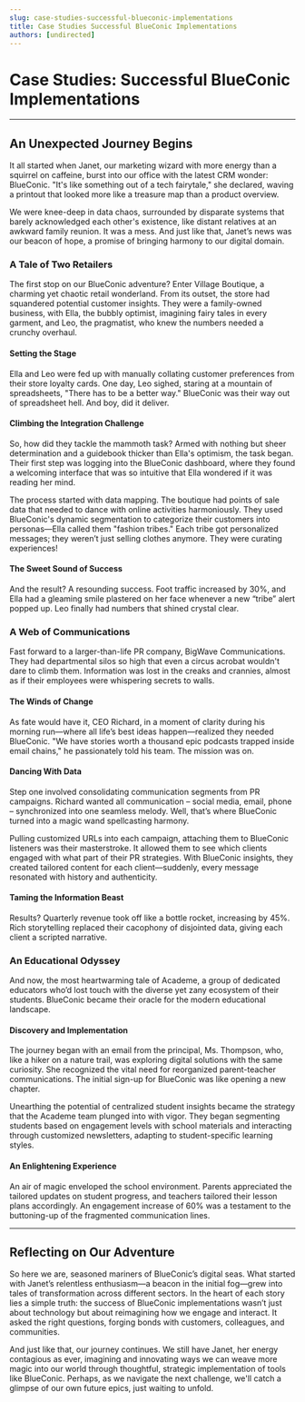```yaml
---
slug: case-studies-successful-blueconic-implementations
title: Case Studies Successful BlueConic Implementations
authors: [undirected]
---
```



# Case Studies: Successful BlueConic Implementations

---

## An Unexpected Journey Begins

It all started when Janet, our marketing wizard with more energy than a squirrel on caffeine, burst into our office with the latest CRM wonder: BlueConic. "It's like something out of a tech fairytale," she declared, waving a printout that looked more like a treasure map than a product overview. 

We were knee-deep in data chaos, surrounded by disparate systems that barely acknowledged each other's existence, like distant relatives at an awkward family reunion. It was a mess. And just like that, Janet’s news was our beacon of hope, a promise of bringing harmony to our digital domain.

### A Tale of Two Retailers

The first stop on our BlueConic adventure? Enter Village Boutique, a charming yet chaotic retail wonderland. From its outset, the store had squandered potential customer insights. They were a family-owned business, with Ella, the bubbly optimist, imagining fairy tales in every garment, and Leo, the pragmatist, who knew the numbers needed a crunchy overhaul. 

#### Setting the Stage

Ella and Leo were fed up with manually collating customer preferences from their store loyalty cards. One day, Leo sighed, staring at a mountain of spreadsheets, "There has to be a better way." BlueConic was their way out of spreadsheet hell. And boy, did it deliver.

#### Climbing the Integration Challenge

So, how did they tackle the mammoth task? Armed with nothing but sheer determination and a guidebook thicker than Ella's optimism, the task began. Their first step was logging into the BlueConic dashboard, where they found a welcoming interface that was so intuitive that Ella wondered if it was reading her mind.

The process started with data mapping. The boutique had points of sale data that needed to dance with online activities harmoniously. They used BlueConic's dynamic segmentation to categorize their customers into personas—Ella called them "fashion tribes." Each tribe got personalized messages; they weren’t just selling clothes anymore. They were curating experiences!

#### The Sweet Sound of Success

And the result? A resounding success. Foot traffic increased by 30%, and Ella had a gleaming smile plastered on her face whenever a new “tribe” alert popped up. Leo finally had numbers that shined crystal clear. 

### A Web of Communications

Fast forward to a larger-than-life PR company, BigWave Communications. They had departmental silos so high that even a circus acrobat wouldn't dare to climb them. Information was lost in the creaks and crannies, almost as if their employees were whispering secrets to walls.

#### The Winds of Change

As fate would have it, CEO Richard, in a moment of clarity during his morning run—where all life’s best ideas happen—realized they needed BlueConic. "We have stories worth a thousand epic podcasts trapped inside email chains," he passionately told his team. The mission was on. 

#### Dancing With Data

Step one involved consolidating communication segments from PR campaigns. Richard wanted all communication – social media, email, phone – synchronized into one seamless melody. Well, that’s where BlueConic turned into a magic wand spellcasting harmony.

Pulling customized URLs into each campaign, attaching them to BlueConic listeners was their masterstroke. It allowed them to see which clients engaged with what part of their PR strategies. With BlueConic insights, they created tailored content for each client—suddenly, every message resonated with history and authenticity.

#### Taming the Information Beast

Results? Quarterly revenue took off like a bottle rocket, increasing by 45%. Rich storytelling replaced their cacophony of disjointed data, giving each client a scripted narrative. 

### An Educational Odyssey

And now, the most heartwarming tale of Academe, a group of dedicated educators who’d lost touch with the diverse yet zany ecosystem of their students. BlueConic became their oracle for the modern educational landscape.

#### Discovery and Implementation

The journey began with an email from the principal, Ms. Thompson, who, like a hiker on a nature trail, was exploring digital solutions with the same curiosity. She recognized the vital need for reorganized parent-teacher communications. The initial sign-up for BlueConic was like opening a new chapter. 

Unearthing the potential of centralized student insights became the strategy that the Academe team plunged into with vigor. They began segmenting students based on engagement levels with school materials and interacting through customized newsletters, adapting to student-specific learning styles.

#### An Enlightening Experience

An air of magic enveloped the school environment. Parents appreciated the tailored updates on student progress, and teachers tailored their lesson plans accordingly. An engagement increase of 60% was a testament to the buttoning-up of the fragmented communication lines.

---

## Reflecting on Our Adventure

So here we are, seasoned mariners of BlueConic’s digital seas. What started with Janet’s relentless enthusiasm—a beacon in the initial fog—grew into tales of transformation across different sectors. In the heart of each story lies a simple truth: the success of BlueConic implementations wasn’t just about technology but about reimagining how we engage and interact. It asked the right questions, forging bonds with customers, colleagues, and communities.

And just like that, our journey continues. We still have Janet, her energy contagious as ever, imagining and innovating ways we can weave more magic into our world through thoughtful, strategic implementation of tools like BlueConic. Perhaps, as we navigate the next challenge, we'll catch a glimpse of our own future epics, just waiting to unfold.
```
